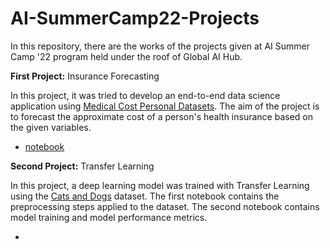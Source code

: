 # AI-SummerCamp22-Projects

In this repository, there are the works of the projects given at AI Summer Camp '22 program held under the roof of Global AI Hub.

**First Project:** Insurance Forecasting

In this project, it was tried to develop an end-to-end data science application using [Medical Cost Personal Datasets](https://www.kaggle.com/datasets/mirichoi0218/insurance). The aim of the project is to forecast the approximate cost of a person's health insurance based on the given variables.

- [notebook](https://github.com/genchandenur/AI-SummerCamp22-Projects/blob/main/AI_SummerCamp22_First_Project_StarsOfCamp22_%F0%9F%8C%9F.ipynb)

**Second Project:** Transfer Learning

In this project, a deep learning model was trained with Transfer Learning using the [Cats and Dogs](https://www.microsoft.com/en-us/download/details.aspx?id=54765) dataset. The first notebook contains the preprocessing steps applied to the dataset. The second notebook contains model training and model performance metrics.

-
